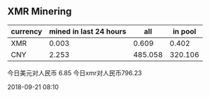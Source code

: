 ## XMR Minering

|currency|mined in last 24 hours|all|in pool|
|---|---|---|---|
|XMR|0.003|0.609|0.402|
|CNY|2.253|485.058|320.106|

今日美元对人民币 6.85	今日xmr对人民币796.23


2018-09-21 08:10